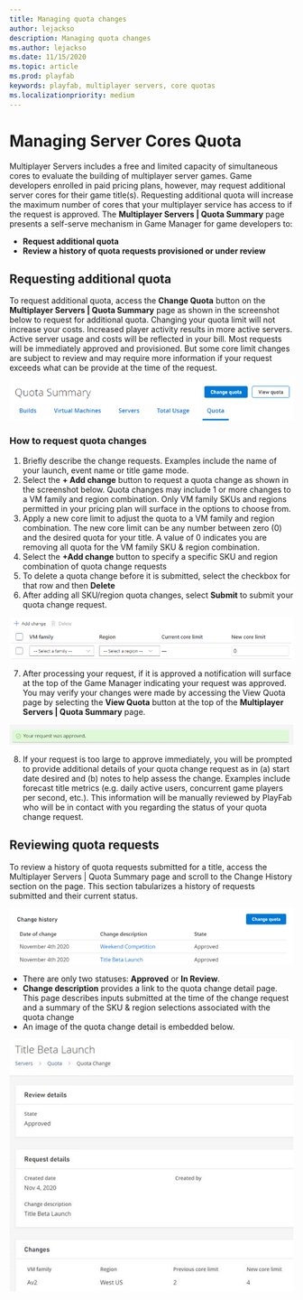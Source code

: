 ```yaml
---
title: Managing quota changes
author: lejackso
description: Managing quota changes
ms.author: lejackso
ms.date: 11/15/2020
ms.topic: article
ms.prod: playfab
keywords: playfab, multiplayer servers, core quotas
ms.localizationpriority: medium
---
```


# Managing Server Cores Quota

Multiplayer Servers includes a free and limited capacity of simultaneous cores to evaluate the building of multiplayer server games.  Game developers enrolled in paid pricing plans, however, may request additional server cores for their game title(s).  Requesting additional quota will increase the maximum number of cores that your multiplayer service has access to if the request is approved.  The **Multiplayer Servers | Quota Summary** page presents a self-serve mechanism in Game Manager for game developers to:

- **Request additional quota**
- **Review a history of quota requests provisioned or under review**

## Requesting additional quota

To request additional quota, access the **Change Quota** button on the **Multiplayer Servers | Quota Summary** page as shown in the screenshot below to request for additional quota.  Changing your quota limit will not increase your costs. Increased player activity results in more active servers. Active server usage and costs will be reflected in your bill.  Most requests will be immediately approved and provisioned.  But some core limit changes are subject to review and may require more information if your request exceeds what can be provide at the time of the request.

![Quota Summary](media/quota-summary-header.png)

### How to request quota changes

1. Briefly describe the change requests.  Examples include the name of your launch, event name or title game mode.
2. Select the **+ Add change** button to request a quota change as shown in the screenshot below.  Quota changes may include 1 or more changes to a VM family and region combination.  Only VM family SKUs and regions permitted in your pricing plan will surface in the options to choose from.
3. Apply a new core limit to adjust the quota to a VM family and region combination.  The new core limit can be any number between zero (0) and the desired quota for your title.  A value of 0 indicates you are removing all quota for the VM family SKU & region combination.
4. Select the **+Add change** button to specify a specific SKU and region combination of quota change requests
5. To delete a quota change before it is submitted, select the checkbox for that row and then **Delete**
6. After adding all SKU/region quota changes, select **Submit** to submit your quota change request.

![Quota Change Properties](media/quota-change-properties.png)

7. After processing your request, if it is approved a notification will surface at the top of the Game Manager indicating your request was approved.  You may verify your changes were made by accessing the View Quota page by selecting the **View Quota** button at the top of the **Multiplayer Servers | Quota Summary** page.

![Quota Notice Approval](media/quota-notice-approval.png)

8. If your request is too large to approve immediately, you will be prompted to provide additional details of your quota change request as in (a) start date desired and (b) notes to help assess the change.  Examples include forecast title metrics (e.g. daily active users, concurrent game players per second, etc.).  This information will be manually reviewed by PlayFab who will be in contact with you regarding the status of your quota change request.

## Reviewing quota requests

To review a history of quota requests submitted for a title, access the Multiplayer Servers | Quota Summary page and scroll to the Change History section on the page.  This section tabularizes a history of requests submitted and their current status.  

![Quota Change History](media/quota-change-history.png)

- There are only two statuses: **Approved** or **In Review**.  
- **Change description** provides a link to the quota change detail page. This page describes inputs submitted at the time of the change request and a summary of the SKU & region selections associated with the quota change
- An image of the quota change detail is embedded below.

![Quota Change Details](media/quota-change-details.png)

